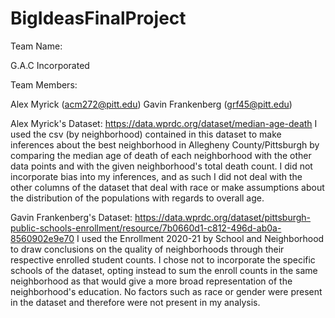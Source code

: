 # BigIdeasFinalProject

Team Name:

G.A.C Incorporated

Team Members: 

Alex Myrick (acm272@pitt.edu)
Gavin Frankenberg (grf45@pitt.edu)


Alex Myrick's Dataset: 
https://data.wprdc.org/dataset/median-age-death
I used the csv (by neighborhood) contained in this dataset to make inferences about the best neighborhood in Allegheny County/Pittsburgh by comparing the median age of death of each neighborhood with the other data points and with the given neighborhood's total death count. I did not incorporate bias into my inferences, and as such I did not deal with the other columns of the dataset that deal with race or make assumptions about the distribution of the populations with regards to overall age. 

Gavin Frankenberg's Dataset:
https://data.wprdc.org/dataset/pittsburgh-public-schools-enrollment/resource/7b0660d1-c812-496d-ab0a-8560902e9e70
I used the Enrollment 2020-21 by School and Neighborhood to draw conclusions on the quality of neighborhoods through their respective enrolled student counts. I chose not to incorporate the specific schools of the dataset, opting instead to sum the enroll counts in the same neighborhood as that would give a more broad representation of the neighborhood's education. No factors such as race or gender were present in the dataset and therefore were not present in my analysis.

